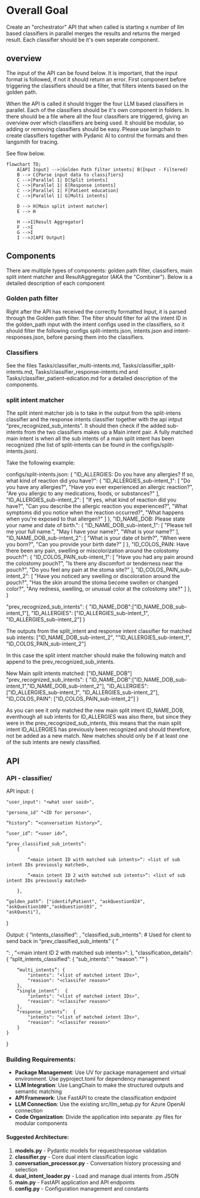 # Overall Goal 
Create an "orchestrator" API that when called is starting x number of llm based classifiers in parallel merges the results and returns the merged result. Each classifier should be it's own seperate component.

## overview
The input of the API can be found below. It is important, that the input format is followed, if not it should return an error. First component before triggering the classifiers should be a filter, that filters intents based on the golden path.

When the API is called it should trigger the four LLM based classifiers in parallel. Each of the classifiers should be it's own component in folders. In there should be a file where all the four classifiers are triggered, giving an overview over which classifiers are being used. It should be modular, so adding or removing classifiers should be easy. Please use langchain to create classifiers together with Pydanic AI to control the formats and then langsmith for tracing. 

See flow below. 

```mermaid
flowchart TD;
    A[API Input] -->|Golden Path filter intents| B(Input - Filtered)
    B --> C{Parse input data to classifiers}
    C -->|Parallel 1| D[Split intents]
    C -->|Parallel 1| E[Response intents]
    C -->|Parallel 1| F[Patient education]
    C -->|Parallel 1| G[Multi intents]

    D --> H[Main split intent matcher]
    E --> H

    H -->I[Result Aggregator]
    F -->I
    G -->I  
    I -->J[API Output]
```


## Components
There are multiple types of components: golden path filter, classifiers, main split intent matcher and ResultAggregator (AKA the "Combiner"). Below is a detailed description of each component

### Golden path filter
Right after the API has received the correctly formatted Input, it is parsed through the Golden path filter. The filter should filter for all the intent ID in the golden_path input with the intent configs used in the classifiers, so it should filter the following configs split-intents.json, intents.json and intent-responses.json, before parsing them into the classifiers.  

### Classifiers
See the files Tasks/classifier_multi-intents.md, Tasks/classifier_split-intents.md, Tasks/classifier_response-intents.md and Tasks/classifier_patient-edication.md for a detailed description of the components.

### split intent matcher
The split intent matcher job is to take in the output from the split-intens classifier and the response intents classifier together with the api intput “prev_recognized_sub_intents”. It should then check if the added sub-intents from the two classifiers makes up a Main intent pair. A fully matched main intent is when all the sub intents of a main split intent has been recognized (the list of split-intents can be found in the configs/split-intents.json).

Take the following example:

configs/split-intents.json: {
    "ID_ALLERGIES: Do you have any allergies? If so, what kind of reaction did you have?": {
        "ID_ALLERGIES_sub-intent_1": [
            "Do you have any allergies?",
            "Have you ever experienced an allergic reaction?",
            "Are you allergic to any medications, foods, or substances?"
        ],
        "ID_ALLERGIES_sub-intent_2": [
            "If yes, what kind of reaction did you have?",
            "Can you describe the allergic reaction you experienced?",
            "What symptoms did you notice when the reaction occurred?",
            "What happens when you're exposed to that allergen?"
        ]
    },
    "ID_NAME_DOB: Please state your name and date of birth.": {
        "ID_NAME_DOB_sub-intent_1": [
            "Please tell me your full name.",
            "May I have your name?",
            "What is your name?"
        ],
        "ID_NAME_DOB_sub-intent_2": [
            "What is your date of birth?",
            "When were you born?",
            "Can you provide your birth date?"
        ]
    },
    "ID_COLOS_PAIN: Have there been any pain, swelling or miscolorization around the colostomy pouch?": {
        "ID_COLOS_PAIN_sub-intent_1": [
            "Have you had any pain around the colostomy pouch?",
            "Is there any discomfort or tenderness near the pouch?",
            "Do you feel any pain at the stoma site?"
        ],
        "ID_COLOS_PAIN_sub-intent_2": [
            "Have you noticed any swelling or discoloration around the pouch?",
            "Has the skin around the stoma become swollen or changed color?",
            "Any redness, swelling, or unusual color at the colostomy site?"
        ]
    },
}

"prev_recognized_sub_intents": {
    "ID_NAME_DOB":["ID_NAME_DOB_sub-intent_1"],
    "ID_ALLERGIES": ["ID_ALLERGIES_sub-intent_1", "ID_ALLERGIES_sub-intent_2"]
}

The outputs from the split_intent and response intent classifier for matched sub intents: ["ID_NAME_DOB_sub-intent_2", ""ID_ALLERGIES_sub-intent_1", "ID_COLOS_PAIN_sub-intent_2"]

In this case the split intent matcher should make the following match and append to the prev_recognized_sub_intents.

New Main split intents matched: ["ID_NAME_DOB"]
"prev_recognized_sub_intents": {
    "ID_NAME_DOB":["ID_NAME_DOB_sub-intent_1","ID_NAME_DOB_sub-intent_2"],
    "ID_ALLERGIES": ["ID_ALLERGIES_sub-intent_1", "ID_ALLERGIES_sub-intent_2"],
    "ID_COLOS_PAIN": ["ID_COLOS_PAIN_sub-intent_2"]
}

As you can see it only matched the new main split intent ID_NAME_DOB, eventhough all sub intents for ID_ALLERGIES was also there, but since they were in the prev_recognized_sub_intents, this means that the main split intent ID_ALLERGIES has previously been recognized and should therefore, not be added as a new match. New matches should only be if at least one of the sub intents are newly classified. 


##
## API
### API - classifier/

API input:
{

    "user_input": "<what user said>",

    "persona_id" "<ID for persona>",

    “history”: “<conversation history>”,

    “user_id”: “<user id>”,

    “prev_classified_sub_intents”: 
        {

            “<main intent ID with matched sub intents>“: <list of sub intent IDs previously matched>,

            “<main intent ID 2 with matched sub intents>“: <list of sub intent IDs previously matched>

        },

    “golden_path”: ["identifyPatient", "askQuestion924", "askQuestion100","askQuestion103", "
    "askQuesti"],
}

Output:
{
    “intents_classified”: <list of all new intent IDs recognized>,
    "classified_sub_intents": # Used for client to send back in “prev_classified_sub_intents”
        {
            “<main intent ID with matched sub intents>“: <list of sub intent IDs previously matched>,
            “<main intent ID 2 with matched sub intents>“: <list of sub intent IDs previously matched>
        },
    "classification_details": {
        “split_intents_classified”: 
            {
                “sub_intents”: "<list of classified sub-intents>
                “reason”: "<classifier reason>"
            }

        “multi_intents”: {
            "intents": "<list of matched intent IDs>",
            "reasion": "<classifer reason>"
        },
        “single_intent”:  {
            "intents": "<list of matched intent IDs>",
            "reasion": "<classifer reason>"
        },
        “response_intents”:  {
            "intents": "<list of matched intent IDs>",
            "reasion": "<classifer reason>"
        }
    }
}




### Building Requirements:
- **Package Management**: Use UV for package management and virtual environment. Use pyproject.toml for dependency management
- **LLM Integration**: Use LangChain to make the structured outputs and semantic matching
- **API Framework**: Use FastAPI to create the classification endpoint
- **LLM Connection**: Use the existing src/llm_setup.py for Azure OpenAI connection
- **Code Organization**: Divide the application into separate .py files for modular components

#### Suggested Architecture:
1. **models.py** - Pydantic models for request/response validation
2. **classifier.py** - Core dual intent classification logic
3. **conversation_processor.py** - Conversation history processing and selection
4. **dual_intent_loader.py** - Load and manage dual intents from JSON
5. **main.py** - FastAPI application and API endpoints
6. **config.py** - Configuration management and constants
